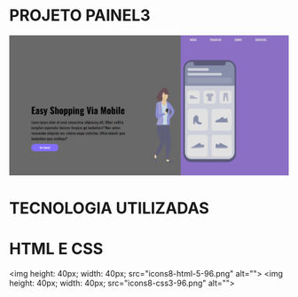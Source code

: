 # PROJETO PAINEL3

<img src="painel3.png" alt="">

# TECNOLOGIA UTILIZADAS

# HTML E CSS
<img  height: 40px;  width: 40px; src="icons8-html-5-96.png" alt="">
<img  height: 40px;  width: 40px; src="icons8-css3-96.png" alt="">

